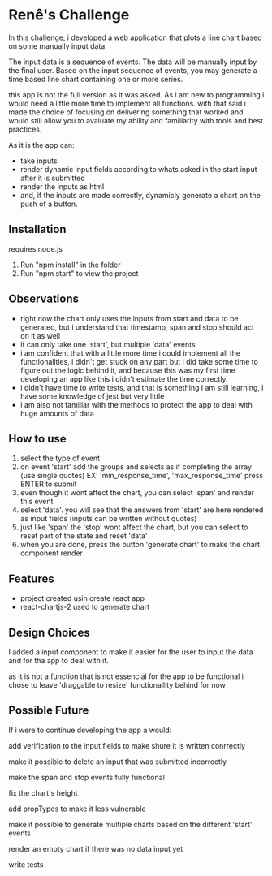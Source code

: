 # Renê's Challenge

In this challenge, i developed a web application that plots a line chart based on some manually input data.

The input data is a sequence of events. The data will be manually input by the final user. Based on the input sequence of events, you may generate a time based line chart containing one or more series.

this app is not the full version as it was asked. As i am new to programming i would need a little more time to implement all functions. with that said i made the choice of focusing on delivering something that worked and would still allow you to avaluate my ability and familiarity with tools and best practices.

As it is the app can:

-   take inputs
-   render dynamic input fields according to whats asked in the start input after it is submitted
-   render the inputs as html
-   and, if the inputs are made correctly, dynamicly generate a chart on the push of a button.

## Installation

requires node.js

1. Run "npm install" in the folder
2. Run "npm start" to view the project

## Observations

-   right now the chart only uses the inputs from start and data to be generated, but i understand that timestamp, span and stop should act on it as well
-   it can only take one 'start', but multiple 'data' events
-   i am confident that with a little more time i could implement all the functionalities, i didn't get stuck on any part but i did take some time to figure out the logic behind it, and because this was my first time developing an app like this i didn't estimate the time correctly.
-   i didn't have time to write tests, and that is something i am still learning, i have some knowledge of jest but very little
-   i am also not familiar with the methods to protect the app to deal with huge amounts of data

## How to use

1. select the type of event
2. on event 'start' add the groups and selects as if completing the array (use single quotes) EX: 'min_response_time', 'max_response_time'
   press ENTER to submit
3. even though it wont affect the chart, you can select 'span' and render this event
4. select 'data'. you will see that the answers from 'start' are here rendered as input fields (inputs can be written without quotes)
5. just like 'span' the 'stop' wont affect the chart, but you can select to reset part of the state and reset 'data'
6. when you are done, press the button 'generate chart' to make the chart component render

## Features

-   project created usin create react app
-   react-chartjs-2 used to generate chart

## Design Choices

I added a input component to make it easier for the user to input the data and for tha app to deal with it.

as it is not a function that is not essencial for the app to be functional i chose to leave 'draggable to resize' functionallity behind for now

## Possible Future

If i were to continue developing the app a would:

add verification to the input fields to make shure it is written conrrectly

make it possible to delete an input that was submitted incorrectly

make the span and stop events fully functional

fix the chart's height

add propTypes to make it less vulnerable

make it possible to generate multiple charts based on the different 'start' events

render an empty chart if there was no data input yet

write tests
